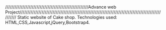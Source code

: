/////////////////////////////////////////////////////Advance web Project/////////////////////////////////////////////////////////////////////////////////////////////////
Static website of Cake shop.
Technologies used: HTML,CSS,Javascript,jQuery,Bootstrap4.
